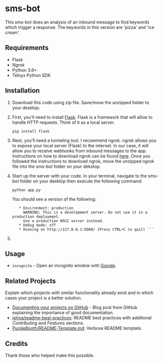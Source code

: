 # sms-bot

This sms-bot does an analysis of an inbound message to find keywords which trigger a response. The keywords in this version are 'pizza' and 'ice cream'.  

## Requirements

- Flask 
- Ngrok
- Python 3.6+
- Telnyx Python SDK

## Installation

1. Download this code using zip file. Save/move the unzipped folder to your desktop. 

2. First, you'll need to install [Flask](https://pypi.org/project/Flask/). Flask is a framework that will allow to handle HTTP requests. Think of it as a local server.

   ```pip install flask```

3. Next, you'll need a tunneling tool. I recommend ngrok. ngrok allows you to expose your local server (Flask) to the internet. In our case, it will allow you to receive webhooks from inbound messages to the app. Instructions on how to download ngrok can be found [here](https://ngrok.com/download). Once you followed the instructions to download ngrok, move the unzipped ngrok file into the sms-bot folder on your dekstop. 

3. Start up the server with your code. In your terminal, navigate to the sms-bot folder on your desktop then execute the following command:

   ``` python app.py ```
   
   You should see a version of the following:
   
   ```* Serving Flask app "app" (lazy loading)
      * Environment: production
        WARNING: This is a development server. Do not use it in a production deployment.
        Use a production WSGI server instead.
      * Debug mode: off
      * Running on http://127.0.0.1:5000/ (Press CTRL+C to quit) ```

4. 

## Usage

- `incognito` - Open an incognito window with [Google](https://www.google.com/).

## Related Projects

Explain which projects with similar functionality already exist and in which cases your project is a better solution.

- [Documenting your projects on GitHub](https://guides.github.com/features/wikis/#Formatting-a-readme) - Blog post from GitHub explaining the importance of good documentation.
- [jehna/readme-best-practices](https://github.com/jehna/readme-best-practices): README best practices with additional _Contributing_ and _Features_ sections.
- [PurpleBooth/README-Template.md](https://gist.github.com/PurpleBooth/109311bb0361f32d87a2): Verbose README template.

## Credits

Thank those who helped make this possible.
